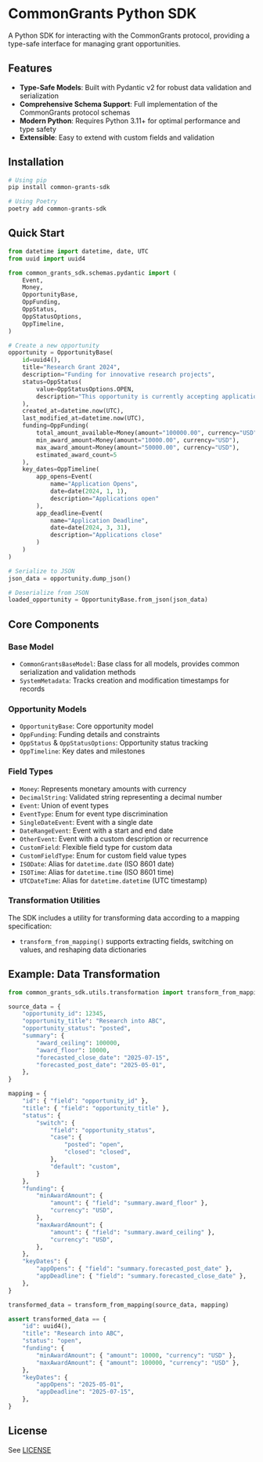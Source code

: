 # CommonGrants Python SDK

A Python SDK for interacting with the CommonGrants protocol, providing a type-safe interface for managing grant opportunities.

## Features

- **Type-Safe Models**: Built with Pydantic v2 for robust data validation and serialization
- **Comprehensive Schema Support**: Full implementation of the CommonGrants protocol schemas
- **Modern Python**: Requires Python 3.11+ for optimal performance and type safety
- **Extensible**: Easy to extend with custom fields and validation

## Installation

```bash
# Using pip
pip install common-grants-sdk

# Using Poetry
poetry add common-grants-sdk
```

## Quick Start

```python
from datetime import datetime, date, UTC
from uuid import uuid4

from common_grants_sdk.schemas.pydantic import (
    Event,
    Money,
    OpportunityBase,
    OppFunding,
    OppStatus,
    OppStatusOptions,
    OppTimeline,
)

# Create a new opportunity
opportunity = OpportunityBase(
    id=uuid4(),
    title="Research Grant 2024",
    description="Funding for innovative research projects",
    status=OppStatus(
        value=OppStatusOptions.OPEN,
        description="This opportunity is currently accepting applications"
    ),
    created_at=datetime.now(UTC),
    last_modified_at=datetime.now(UTC),
    funding=OppFunding(
        total_amount_available=Money(amount="100000.00", currency="USD"),
        min_award_amount=Money(amount="10000.00", currency="USD"),
        max_award_amount=Money(amount="50000.00", currency="USD"),
        estimated_award_count=5
    ),
    key_dates=OppTimeline(
        app_opens=Event(
            name="Application Opens",
            date=date(2024, 1, 1),
            description="Applications open"
        ),
        app_deadline=Event(
            name="Application Deadline",
            date=date(2024, 3, 31),
            description="Applications close"
        )
    )
)

# Serialize to JSON
json_data = opportunity.dump_json()

# Deserialize from JSON
loaded_opportunity = OpportunityBase.from_json(json_data)
```

## Core Components

### Base Model

- `CommonGrantsBaseModel`: Base class for all models, provides common serialization and validation methods
- `SystemMetadata`: Tracks creation and modification timestamps for records

### Opportunity Models

- `OpportunityBase`: Core opportunity model
- `OppFunding`: Funding details and constraints
- `OppStatus` & `OppStatusOptions`: Opportunity status tracking
- `OppTimeline`: Key dates and milestones

### Field Types

- `Money`: Represents monetary amounts with currency
- `DecimalString`: Validated string representing a decimal number
- `Event`: Union of event types
- `EventType`: Enum for event type discrimination
- `SingleDateEvent`: Event with a single date
- `DateRangeEvent`: Event with a start and end date
- `OtherEvent`: Event with a custom description or recurrence
- `CustomField`: Flexible field type for custom data
- `CustomFieldType`: Enum for custom field value types
- `ISODate`: Alias for `datetime.date` (ISO 8601 date)
- `ISOTime`: Alias for `datetime.time` (ISO 8601 time)
- `UTCDateTime`: Alias for `datetime.datetime` (UTC timestamp)

### Transformation Utilities

The SDK includes a utility for transforming data according to a mapping specification:

- `transform_from_mapping()` supports extracting fields, switching on values, and reshaping data dictionaries

## Example: Data Transformation

```python
from common_grants_sdk.utils.transformation import transform_from_mapping

source_data = {
    "opportunity_id": 12345,
    "opportunity_title": "Research into ABC",
    "opportunity_status": "posted",
    "summary": {
        "award_ceiling": 100000,
        "award_floor": 10000,
        "forecasted_close_date": "2025-07-15",
        "forecasted_post_date": "2025-05-01",
    },
}

mapping = {
    "id": { "field": "opportunity_id" },
    "title": { "field": "opportunity_title" },
    "status": { 
        "switch": {
            "field": "opportunity_status",
            "case": {
                "posted": "open",
                "closed": "closed",
            },
            "default": "custom",
        }
    },
    "funding": {
        "minAwardAmount": {
            "amount": { "field": "summary.award_floor" },
            "currency": "USD",
        },
        "maxAwardAmount": {
            "amount": { "field": "summary.award_ceiling" },
            "currency": "USD",
        },
    },
    "keyDates": {
        "appOpens": { "field": "summary.forecasted_post_date" },
        "appDeadline": { "field": "summary.forecasted_close_date" },
    },
}

transformed_data = transform_from_mapping(source_data, mapping)

assert transformed_data == {
    "id": uuid4(),
    "title": "Research into ABC",
    "status": "open",
    "funding": {
        "minAwardAmount": { "amount": 10000, "currency": "USD" },
        "maxAwardAmount": { "amount": 100000, "currency": "USD" },
    },
    "keyDates": {
        "appOpens": "2025-05-01",
        "appDeadline": "2025-07-15",
    },
}
```

## License

See [LICENSE](../../LICENSE.md)
